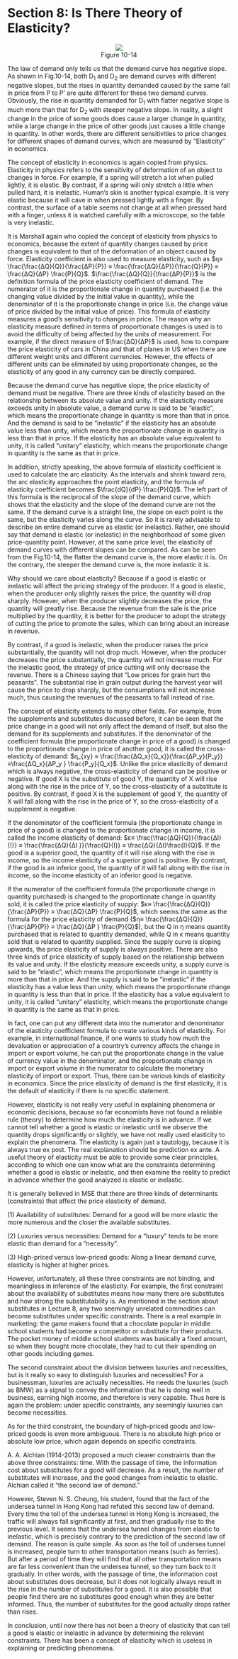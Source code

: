 # Section 8: Is There Theory of Elasticity?

<div align= "center">
  <img src= "./image/figure10-14.jpg" />
</div>
<div align="center">Figure 10-14</div>

The law of demand only tells us that the demand curve has negative slope. As shown in Fig.10-14, both D<sub>1</sub> and D<sub>2</sub> are demand curves with different negative slopes, but the rises in quantity demanded caused by the same fall in price from P to P’ are quite different for these two demand curves. Obviously, the rise in quantity demanded for D<sub>1</sub> with flatter negative slope is much more than that for D<sub>2</sub> with steeper negative slope. In reality, a slight change in the price of some goods does cause a larger change in quantity, while a large change in the price of other goods just causes a little change in quantity. In other words, there are different sensitivities to price changes for different shapes of demand curves, which are measured by “Elasticity” in economics.

The concept of elasticity in economics is again copied from physics. Elasticity in physics refers to the sensitivity of deformation of an object to changes in force. For example, if a spring will stretch a lot when pulled lightly, it is elastic. By contrast, if a spring will only stretch a little when pulled hard, it is inelastic. Human’s skin is another typical example. It is very elastic because it will cave in when pressed lightly with a finger. By contrast, the surface of a table seems not change at all when pressed hard with a finger, unless it is watched carefully with a microscope, so the table is very inelastic.

It is Marshall again who copied the concept of elasticity from physics to economics, because the extent of quantity changes caused by price changes is equivalent to that of the deformation of an object caused by force. Elasticity coefficient is also used to measure elasticity, such as $η≡ \frac{\frac{ΔQ}{Q}}{\frac{ΔP}{P}} ≡ \frac{\frac{ΔQ}{ΔP}}{\frac{Q}{P}} ≡ \frac{ΔQ}{ΔP} \frac{P}{Q}$. $\frac{\frac{ΔQ}{Q}}{\frac{ΔP}{P}}$ is the definition formula of the price elasticity coefficient of demand. The numerator of it is the proportionate change in quantity purchased (i.e. the changing value divided by the initial value in quantity), while the denominator of it is the proportionate change in price (i.e. the change value of price divided by the initial value of price). This formula of elasticity measures a good’s sensitivity to changes in price. The reason why an elasticity measure defined in terms of proportionate changes is used is to avoid the difficulty of being affected by the units of measurement. For example, if the direct measure of $\frac{ΔQ}{ΔP}$ is used, how to compare the price elasticity of cars in China and that of planes in US when there are different weight units and different currencies. However, the effects of different units can be eliminated by using proportionate changes, so the elasticity of any good in any currency can be directly compared.

Because the demand curve has negative slope, the price elasticity of demand must be negative. There are three kinds of elasticity based on the relationship between its absolute value and unity. If the elasticity measure exceeds unity in absolute value, a demand curve is said to be “elastic”, which means the proportionate change in quantity is more than that in price. And the demand is said to be “inelastic” if the elasticity has an absolute value less than unity, which means the proportionate change in quantity is less than that in price. If the elasticity has an absolute value equivalent to unity, it is called “unitary” elasticity, which means the proportionate change in quantity is the same as that in price.

In addition, strictly speaking, the above formula of elasticity coefficient is used to calculate the arc elasticity. As the intervals and shrink toward zero, the arc elasticity approaches the point elasticity, and the formula of elasticity coefficient becomes $\frac{dQ}{dP}∙\frac{P}{Q}$. The left part of this formula is the reciprocal of the slope of the demand curve, which shows that the elasticity and the slope of the demand curve are not the same. If the demand curve is a straight line, the slope on each point is the same, but the elasticity varies along the curve. So it is rarely advisable to describe an entire demand curve as elastic (or inelastic). Rather, one should say that demand is elastic (or inelastic) in the neighborhood of some given price-quantity point. However, at the same price level, the elasticity of demand curves with different slopes can be compared. As can be seen from the Fig.10-14, the flatter the demand curve is, the more elastic it is. On the contrary, the steeper the demand curve is, the more inelastic it is.

Why should we care about elasticity? Because if a good is elastic or inelastic will affect the pricing strategy of the producer. If a good is elastic, when the producer only slightly raises the price, the quantity will drop sharply. However, when the producer slightly decreases the price, the quantity will greatly rise. Because the revenue from the sale is the price multiplied by the quantity, it is better for the producer to adopt the strategy of cutting the price to promote the sales, which can bring about an increase in revenue.

By contrast, if a good is inelastic, when the producer raises the price substantially, the quantity will not drop much. However, when the producer decreases the price substantially, the quantity will not increase much. For the inelastic good, the strategy of price cutting will only decrease the revenue. There is a Chinese saying that “Low prices for grain hurt the peasants”. The substantial rise in grain output during the harvest year will cause the price to drop sharply, but the consumptions will not increase much, thus causing the revenues of the peasants to fall instead of rise.

The concept of elasticity extends to many other fields. For example, from the supplements and substitutes discussed before, it can be seen that the price change in a good will not only affect the demand of itself, but also the demand for its supplements and substitutes. If the denominator of the coefficient formula (the proportionate change in price of a good) is changed to the proportionate change in price of another good, it is called the cross-elasticity of demand: $η_{xy} ≡ \frac{\frac{ΔQ_x}{Q_x}}{\frac{ΔP_y}{P_y}} ≡\frac{ΔQ_x}{ΔP_y } \frac{P_y}{Q_x}$. Unlike the price elasticity of demand which is always negative, the cross-elasticity of demand can be positive or negative. If good X is the substitute of good Y, the quantity of X will rise along with the rise in the price of Y, so the cross-elasticity of a substitute is positive. By contrast, if good X is the supplement of good Y, the quantity of X will fall along with the rise in the price of Y, so the cross-elasticity of a supplement is negative.

If the denominator of the coefficient formula (the proportionate change in price of a good) is changed to the proportionate change in income, it is called the income elasticity of demand: $ɛ≡ \frac{\frac{ΔQ}{Q}}{\frac{ΔI}{I}} ≡ \frac{\frac{ΔQ}{ΔI }}{\frac{Q}{I}} ≡ \frac{ΔQ}{ΔI}\frac{I}{Q}$. If the good is a superior good, the quantity of it will rise along with the rise in income, so the income elasticity of a superior good is positive. By contrast, if the good is an inferior good, the quantity of it will fall along with the rise in income, so the income elasticity of an inferior good is negative.

If the numerator of the coefficient formula (the proportionate change in quantity purchased) is changed to the proportionate change in quantity sold, it is called the price elasticity of supply: $κ≡ \frac{\frac{ΔQ}{Q}}{\frac{ΔP}{P}} ≡ \frac{ΔQ}{ΔP} \frac{P}{Q}$, which seems the same as the formula for the price elasticity of demand ($η≡ \frac{\frac{ΔQ}{Q}}{\frac{ΔP}{P}} ≡ \frac{ΔQ}{ΔP } \frac{P}{Q}$), but the Q in η means quantity purchased that is related to quantity demanded, while Q in κ means quantity sold that is related to quantity supplied. Since the supply curve is sloping upwards, the price elasticity of supply is always positive. There are also three kinds of price elasticity of supply based on the relationship between its value and unity. If the elasticity measure exceeds unity, a supply curve is said to be “elastic”, which means the proportionate change in quantity is more than that in price. And the supply is said to be “inelastic” if the elasticity has a value less than unity, which means the proportionate change in quantity is less than that in price. If the elasticity has a value equivalent to unity, it is called “unitary” elasticity, which means the proportionate change in quantity is the same as that in price.

In fact, one can put any different data into the numerator and denominator of the elasticity coefficient formula to create various kinds of elasticity. For example, in international finance, if one wants to study how much the devaluation or appreciation of a country’s currency affects the change in import or export volume, he can put the proportionate change in the value of currency value in the denominator, and the proportionate change in import or export volume in the numerator to calculate the monetary elasticity of import or export. Thus, there can be various kinds of elasticity in economics. Since the price elasticity of demand is the first elasticity, it is the default of elasticity if there is no specific statement.

However, elasticity is not really very useful in explaining phenomena or economic decisions, because so far economists have not found a reliable rule (theory) to determine how much the elasticity is in advance. If we cannot tell whether a good is elastic or inelastic until we observe the quantity drops significantly or slightly, we have not really used elasticity to explain the phenomena. The elasticity is again just a tautology, because it is always true ex post. The real explanation should be prediction ex ante. A useful theory of elasticity must be able to provide some clear principles, according to which one can know what are the constraints determining whether a good is elastic or inelastic, and then examine the reality to predict in advance whether the good analyzed is elastic or inelastic.

It is generally believed in MSE that there are three kinds of determinants (constraints) that affect the price elasticity of demand.

(1) Availability of substitutes: Demand for a good will be more elastic the more numerous and the closer the available substitutes.

(2) Luxuries versus necessities: Demand for a “luxury” tends to be more elastic than demand for a “necessity”.

(3) High-priced versus low-priced goods: Along a linear demand curve, elasticity is higher at higher prices.

However, unfortunately, all these three constraints are not binding, and meaningless in inference of the elasticity. For example, the first constraint about the availability of substitutes means how many there are substitutes and how strong the substitutability is. As mentioned in the section about substitutes in Lecture 8, any two seemingly unrelated commodities can become substitutes under specific constraints. There is a real example in marketing: the game makers found that a chocolate popular in middle school students had become a competitor or substitute for their products. The pocket money of middle school students was basically a fixed amount, so when they bought more chocolate, they had to cut their spending on other goods including games.

The second constraint about the division between luxuries and necessities, but is it really so easy to distinguish luxuries and necessities? For a businessman, luxuries are actually necessities. He needs the luxuries (such as BMW) as a signal to convey the information that he is doing well in business, earning high income, and therefore is very capable. Thus here is again the problem: under specific constraints, any seemingly luxuries can become necessities.

As for the third constraint, the boundary of high-priced goods and low-priced goods is even more ambiguous. There is no absolute high price or absolute low price, which again depends on specific constraints.

A. A. Alchian (1914-2013) proposed a much clearer constraints than the above three constraints: time. With the passage of time, the information cost about substitutes for a good will decrease. As a result, the number of substitutes will increase, and the good changes from inelastic to elastic. Alchian called it “the second law of demand.”

However, Steven N. S. Cheung, his student, found that the fact of the undersea tunnel in Hong Kong had refuted this second law of demand. Every time the toll of the undersea tunnel in Hong Kong is increased, the traffic will always fall significantly at first, and then gradually rise to the previous level. It seems that the undersea tunnel changes from elastic to inelastic, which is precisely contrary to the prediction of the second law of demand. The reason is quite simple. As soon as the toll of undersea tunnel is increased, people turn to other transportation means (such as ferries). But after a period of time they will find that all other transportation means are far less convenient than the undersea tunnel, so they turn back to it gradually.
In other words, with the passage of time, the information cost about substitutes does decrease, but it does not logically always result in the rise in the number of substitutes for a good. It is also possible that people find there are no substitutes good enough when they are better informed. Thus, the number of substitutes for the good actually drops rather than rises.

In conclusion, until now there has not been a theory of elasticity that can tell a good is elastic or inelastic in advance by determining the relevant constraints. There has been a concept of elasticity which is useless in explaining or predicting phenomena.

<script>
MathJax = {
  tex: {
    inlineMath: [['$', '$'], ['\\(', '\\)']]
  },
  svg: {
    fontCache: 'global'
  }
};
</script>
<script type="text/javascript" id="MathJax-script" async
  src="https://cdn.jsdelivr.net/npm/mathjax@3/es5/tex-svg.js">
</script>